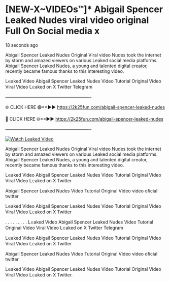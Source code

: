 # [NEW-X~VIDEOs™]* Abigail Spencer Leaked Nudes viral video original Full On Social media x

18 seconds ago

Abigail Spencer Leaked Nudes Original Viral video Nudes took the internet by storm and amazed viewers on various Leaked social media platforms. Abigail Spencer Leaked Nudes, a young and talented digital creator, recently became famous thanks to this interesting video.

L𝚎aked Video Abigail Spencer Leaked Nudes Video Tutorial Original Video Viral Video L𝚎aked on X Twitter Telegram

———————————————————-

🌐 CLICK HERE 🟢==►► https://2k25fun.com/abigail-spencer-leaked-nudes

🔴 CLICK HERE 🌐==►► https://2k25fun.com/abigail-spencer-leaked-nudes

———————————————————-

[![Watch Leaked Video](https://miro.medium.com/v2/resize:fit:828/format:webp/1*cilzJN44JGOrTw9NJCrNHA.gif "Watch Leaked Video")](https://2k25fun.com/abigail-spencer-leaked-nudes)

Abigail Spencer Leaked Nudes Original Viral video Nudes took the internet by storm and amazed viewers on various Leaked social media platforms. Abigail Spencer Leaked Nudes, a young and talented digital creator, recently became famous thanks to this interesting video.

L𝚎aked Video Abigail Spencer Leaked Nudes Video Tutorial Original Video Viral Video L𝚎aked on X Twitter

Abigail Spencer Leaked Nudes Video Tutorial Original Video video oficial twitter

L𝚎aked Video Abigail Spencer Leaked Nudes Video Tutorial Original Video Viral Video L𝚎aked on X Twitter

. . . . . . . . . L𝚎aked Video Abigail Spencer Leaked Nudes Video Tutorial Original Video Viral Video L𝚎aked on X Twitter Telegram

L𝚎aked Video Abigail Spencer Leaked Nudes Video Tutorial Original Video Viral Video L𝚎aked on X Twitter

Abigail Spencer Leaked Nudes Video Tutorial Original Video video oficial twitter

L𝚎aked Video Abigail Spencer Leaked Nudes Video Tutorial Original Video Viral Video L𝚎aked on X Twitter.